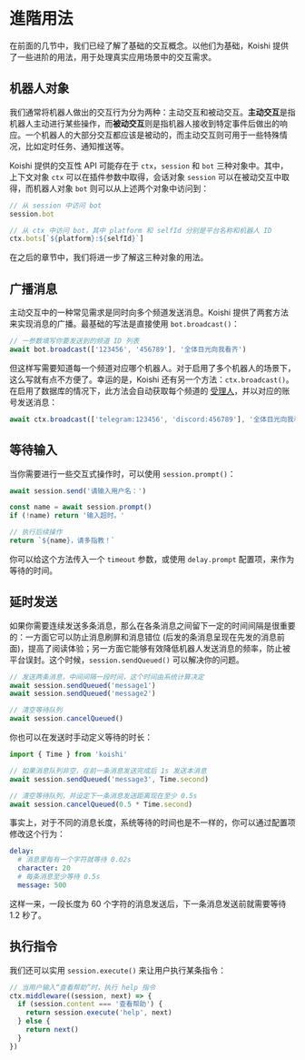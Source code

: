 # 進階用法

在前面的几节中，我们已经了解了基础的交互概念。以他们为基础，Koishi 提供了一些进阶的用法，用于处理真实应用场景中的交互需求。

## 机器人对象

我们通常将机器人做出的交互行为分为两种：主动交互和被动交互。**主动交互**是指机器人主动进行某些操作，而**被动交互**则是指机器人接收到特定事件后做出的响应。一个机器人的大部分交互都应该是被动的，而主动交互则可用于一些特殊情况，比如定时任务、通知推送等。

Koishi 提供的交互性 API 可能存在于 `ctx`，`session` 和 `bot` 三种对象中。其中，上下文对象 `ctx` 可以在插件参数中取得，会话对象 `session` 可以在被动交互中取得，而机器人对象 `bot` 则可以从上述两个对象中访问到：

```ts
// 从 session 中访问 bot
session.bot

// 从 ctx 中访问 bot，其中 platform 和 selfId 分别是平台名称和机器人 ID
ctx.bots[`${platform}:${selfId}`]
```

在之后的章节中，我们将进一步了解这三种对象的用法。

## 广播消息

主动交互中的一种常见需求是同时向多个频道发送消息。Koishi 提供了两套方法来实现消息的广播。最基础的写法是直接使用 `bot.broadcast()`：

```ts
// 一参数填写你要发送到的频道 ID 列表
await bot.broadcast(['123456', '456789'], '全体目光向我看齐')
```

但这样写需要知道每一个频道对应哪个机器人。对于启用了多个机器人的场景下，这么写就有点不方便了。幸运的是，Koishi 还有另一个方法：`ctx.broadcast()`。在启用了数据库的情况下，此方法会自动获取每个频道的 [受理人](../../manual/usage/customize.md#受理人机制)，并以对应的账号发送消息：

```ts
await ctx.broadcast(['telegram:123456', 'discord:456789'], '全体目光向我看齐')
```

## 等待输入

当你需要进行一些交互式操作时，可以使用 `session.prompt()`：

```ts
await session.send('请输入用户名：')

const name = await session.prompt()
if (!name) return '输入超时。'

// 执行后续操作
return `${name}，请多指教！`
```

你可以给这个方法传入一个 `timeout` 参数，或使用 `delay.prompt` 配置项，来作为等待的时间。

## 延时发送

如果你需要连续发送多条消息，那么在各条消息之间留下一定的时间间隔是很重要的：一方面它可以防止消息刷屏和消息错位 (后发的条消息呈现在先发的消息前面)，提高了阅读体验；另一方面它能够有效降低机器人发送消息的频率，防止被平台误封。这个时候，`session.sendQueued()` 可以解决你的问题。

```ts
// 发送两条消息，中间间隔一段时间，这个时间由系统计算决定
await session.sendQueued('message1')
await session.sendQueued('message2')

// 清空等待队列
await session.cancelQueued()
```

你也可以在发送时手动定义等待的时长：

```ts
import { Time } from 'koishi'

// 如果消息队列非空，在前一条消息发送完成后 1s 发送本消息
await session.sendQueued('message3', Time.second)

// 清空等待队列，并设定下一条消息发送距离现在至少 0.5s
await session.cancelQueued(0.5 * Time.second)
```

事实上，对于不同的消息长度，系统等待的时间也是不一样的，你可以通过配置项修改这个行为：

```yaml
delay:
  # 消息里每有一个字符就等待 0.02s
  character: 20
  # 每条消息至少等待 0.5s
  message: 500
```

这样一来，一段长度为 60 个字符的消息发送后，下一条消息发送前就需要等待 1.2 秒了。

## 执行指令

我们还可以实用 `session.execute()` 来让用户执行某条指令：

```ts
// 当用户输入“查看帮助”时，执行 help 指令
ctx.middleware((session, next) => {
  if (session.content === '查看帮助') {
    return session.execute('help', next)
  } else {
    return next()
  }
})
```
